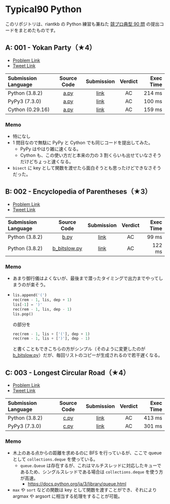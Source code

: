 # Typical90 Python

このリポジトリは、riantkb の Python 練習も兼ねた [競プロ典型 90 問](https://atcoder.jp/contests/typical90) の提出コードをまとめたものです。



## A: 001 - Yokan Party（★4）

- [Problem Link](https://atcoder.jp/contests/typical90/tasks/typical90_a)
- [Tweet Link](https://twitter.com/e869120/status/1376665578513989633)

| Submission Language | Source Code | Submission | Verdict | Exec Time |
| :--- | :---: | :---: | :---: | ---: |
| Python (3.8.2) | [a.py](src/a.py) | [link](https://atcoder.jp/contests/typical90/submissions/21933908) | AC | 214 ms |
| PyPy3 (7.3.0) | [a.py](src/a.py) | [link](https://atcoder.jp/contests/typical90/submissions/21933929) | AC | 100 ms |
| Cython (0.29.16) | [a.py](src/a.py) | [link](https://atcoder.jp/contests/typical90/submissions/21933948) | AC | 159 ms |


### Memo
- 特になし
- 1 問目なので無駄に PyPy と Cython でも同じコードを提出してみた。
  - PyPy はやはり雑に速くなる。
  - Cython も、この使い方だと本来の力の 3 割くらいも出せていなさそうだけどちょっと速くなる。
- `bisect` に key として関数を渡せたら面白そうとも思ったけどできなさそうだった。



## B: 002 - Encyclopedia of Parentheses（★3）

- [Problem Link](https://atcoder.jp/contests/typical90/tasks/typical90_b)
- [Tweet Link](https://twitter.com/e869120/status/1377027868518064129)

| Submission Language | Source Code | Submission | Verdict | Exec Time |
| :--- | :---: | :---: | :---: | ---: |
| Python (3.8.2) | [b.py](src/b.py) | [link](https://atcoder.jp/contests/typical90/submissions/21934332) | AC | 99 ms |
| Python (3.8.2) | [b_bitslow.py](src/b_bitslow.py) | [link](https://atcoder.jp/contests/typical90/submissions/21934351) | AC | 122 ms |


### Memo
- あまり御行儀はよくないが、最後まで潜ったタイミングで出力までやってしまうのが楽そう。
- ```py
  lis.append('(')
  rec(rem - 1, lis, dep + 1)
  lis[-1] = ')'
  rec(rem - 1, lis, dep - 1)
  lis.pop()
  ```
  の部分を
  ```py
  rec(rem - 1, lis + ['('], dep + 1)
  rec(rem - 1, lis + [')'], dep - 1)
  ```
  と書くこともできこちらの方がシンプル（そのように変更したのが [b_bitslow.py](src/b_bitslow.py)）だが、毎回リストのコピーが生成されるので若干遅くなる。



## C: 003 - Longest Circular Road（★4）

- [Problem Link](https://atcoder.jp/contests/typical90/tasks/typical90_c)
- [Tweet Link](https://twitter.com/e869120/status/1377391097836544001)

| Submission Language | Source Code | Submission | Verdict | Exec Time |
| :--- | :---: | :---: | :---: | ---: |
| Python (3.8.2) | [c.py](src/c.py) | [link](https://atcoder.jp/contests/typical90/submissions/21934691) | AC | 413 ms |
| PyPy3 (7.3.0) | [c.py](src/c.py) | [link](https://atcoder.jp/contests/typical90/submissions/21934844) | AC | 301 ms |


### Memo
- 木上のある点からの距離を求めるのに BFS を行っているが、ここで queue として `collections.deque` を使っている。
  - `queue.Queue` は存在するが、これはマルチスレッドに対応したキューであるため、シングルスレッドである場合は `collections.deque` を使う方が高速。
    - https://docs.python.org/ja/3/library/queue.html
- `max` や `sort` などの関数は key として関数を渡すことができ、それにより argmax や argsort に相当する処理をすることが可能。
